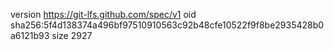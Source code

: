 version https://git-lfs.github.com/spec/v1
oid sha256:5f4d138374a496bf97510910563c92b48cfe10522f9f8be2935428b0a6121b93
size 2927
